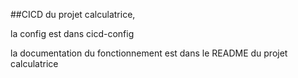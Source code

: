 ##CICD du projet calculatrice,

la config est dans cicd-config

la documentation du fonctionnement est dans le README du projet calculatrice

